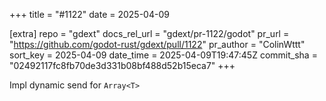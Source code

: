 +++
title = "#1122"
date = 2025-04-09

[extra]
repo = "gdext"
docs_rel_url = "gdext/pr-1122/godot"
pr_url = "https://github.com/godot-rust/gdext/pull/1122"
pr_author = "ColinWttt"
sort_key = 2025-04-09
date_time = 2025-04-09T19:47:45Z
commit_sha = "02492117fc8fb70de3d331b08bf488d52b15eca7"
+++

Impl dynamic send for `Array<T>`
